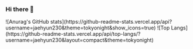 ### Hi there 👋

<div align="center"></div>
![Anurag's GitHub stats](https://github-readme-stats.vercel.app/api?username=jaehyun230&theme=tokyonight&show_icons=true)
![Top Langs](https://github-readme-stats.vercel.app/api/top-langs/?username=jaehyun230&layout=compact&theme=tokyonight)


<!--
**jaehyun230/jaehyun230** is a ✨ _special_ ✨ repository because its `README.md` (this file) appears on your GitHub profile.

Here are some ideas to get you started:

- 🔭 I’m currently working on ...
- 🌱 I’m currently learning ...
- 👯 I’m looking to collaborate on ...
- 🤔 I’m looking for help with ...
- 💬 Ask me about ...
- 📫 How to reach me: ...
- 😄 Pronouns: ...
- ⚡ Fun fact: ...
-->
